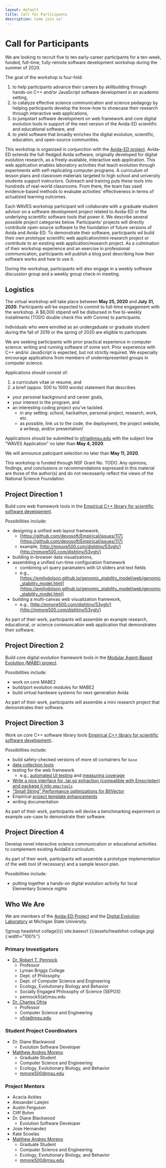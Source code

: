 ```yaml
---
layout: default
title: Call for Participants
description: Come join us!
---
```


# Call for Participants

We are looking to recruit five to ten early-career participants for a ten-week, funded, full-time, fully-remote software development workshop during the summer of 2020.

The goal of the workshop is four-fold:
1. to help participants advance their careers by skillbuilding through hands-on C++ and/or JavaScript software development in an academic setting,
2. to catalyze effective science communication and science pedagogy by helping participants develop the know-how to showcase their research through interactive web applications,
3. to jumpstart software development on web framework and core digital evolution tools in support of the next version of the Avida-ED scientific and educational software, and
4. to yield software that broadly enriches the digital evolution, scientific, education, and open-source communities.

This workshop is organized in conjunction with the [Avida-ED project](https://avida-ed.msu.edu/).
Avida-ED extends the full-fledged Avida software, originally developed for digital evolution research, as a freely-available, interactive web application.
This web application enables laboratory activities that teach evolution through experiments with self-replicating computer programs.
A curriculum of lesson plans and classroom materials targeted to high school and university students support instructors.
Outreach and training puts these tools into hundreds of real-world classrooms.
From there, the team has used evidence-based methods to evaluate activities' effectiveness in terms of actualized learning outcomes.

Each WAVES workshop participant will collaborate with a graduate student advisor on a software development project related to Avida-ED or the underlying scientific software tools that power it.
We describe several possible project categories below.
Participants' projects will directly contribute open-source software to the foundation of future versions of Avida and Avida-ED.
To demonstrate their software, participants wil build their own prototype scientific web application/mini research project or contribute to an existing web application/research project.
As a culmination of their workshop experience and an exercise in professional communication, participants will publish a blog post describing how their software works and how to use it.

During the workshop, participants will also engage in a weekly software discussion group and a weekly group check-in meeting.

## Logistics

The virtual workshop will take place between **May 25, 2020** and **July 31, 2020**.
Participants will be expected to commit to full-time engagement with the workshop.
A $6,000 stipend will be disbursed in five bi-weekly installments (TODO double check this with Connie) to participants.

Individuals who were enrolled as an undergaduate or graduate student during the fall of 2019 or the spring of 2020 are eligible to participate.

We are seeking participants with prior practical experience in computer science: writing and running software of some sort.
Prior experience with C++ and/or JavaScript is expected, but not strictly required.
We especially encourage applications from members of underrepresented groups in computer science.

Applications should consist of:
1. a curriculum vitae or resume, and
2. a brief (appox. 500 to 1000 words) statement that describes
  * your personal background and career goals,
  * your interest in the program, and
  * an interesting coding project you've tackled.
    * in any setting: school, hackathon, personal project, research, work, etc.
    * as possible, link us to the code, the deployment, the project website, a writeup, and/or presentation!

Applications should be submitted to [ofria@msu.edu](ofria@msu.edu) with the subject line "WAVES Application"  no later than **May 4, 2020**.

We will announce paticipant selection no later than **May 11, 2020**.

This workshop is funded through NSF Grant No. TODO.
Any opinions, findings, and conclusions or recommendations expressed in this material are those of the author(s) and do not necessarily reflect the views of the National Science Foundation.

## Project Direction 1

Build core web framework tools in the [Empirical C++ library for scientific software development](https://github.com/devosoft/Empirical).

Possibilities include:
* designing a unified web layout framework,
  * [https://github.com/devosoft/Empirical/issues/117](https://github.com/devosoft/Empirical/issues/117)
  * example, [http://mmore500.com/dishtiny/53vgh/](http://mmore500.com/dishtiny/53vgh/)
* building in-browser data visualizations,
* assembling a unified run-time configuration framework
  * combining url query paramaters with UI sliders and text fields
  * e.g., [https://emilydolson.github.io/genomic_stability_model/web/genomic_stability_model.html](https://emilydolson.github.io/genomic_stability_model/web/genomic_stability_model.html)
* building a multi-canvas web visualization framework,
  * e.g., [http://mmore500.com/dishtiny/53vgh/](http://mmore500.com/dishtiny/53vgh/)

As part of their work, participants will assemble an example research, educational, or science communcation web application that demonstrates their software.

## Project Direction 2

Build core digital evolution framework tools in the [Modular Agent-Based Evolution (MABE) project](https://github.com/hintzelab/mabe).

Possibilities include:
* work on core MABE2
* build/port evolution modules for MABE2
* build virtual hardware systems for next-generation Avida

As part of their work, participants will assemble a mini research project that demonstrates their software.

## Project Direction 3

Work on core C++ software library tools [Empirical C++ library for scientific software development](https://github.com/devosoft/Empirical)..

Possibilities include:
* build safety-checked versions of more stl containers for `base`
* [data collection tools](https://github.com/devosoft/Empirical/issues/111)
* testing for the web framework
  * e.g., [automated UI testing](https://github.com/devosoft/Empirical/issues/177) and [measuring coverage](https://github.com/devosoft/Empirical/issues/184)
* [Write a nice interface for .tar.gz extraction (compatible with Emscripten) and package it into `emp/tools`](https://github.com/devosoft/Empirical/issues/260)
* ["Small String" Performance optimizations for BitVector](https://github.com/devosoft/Empirical/issues/262)
* Empirical [project template enhancements](https://github.com/devosoft/cookiecutter-empirical-project/issues)
* writing documentation

As part of their work, participants will devise a benchmarking experiment or example use-case to demonstrate their software.

## Project Direction 4

Develop novel interactive science communication or educational activities to complement existing AvidaEd curriculum.

As part of their work, participants will assemble a prototype implementation of the web tool (if necessary) and a sample lesson plan.

Possibilities include:
* putting together a hands-on digital evolution activity for local Elementary Science nights

## Who We Are

We are members of the [Avida-ED Project](https://avida-ed.msu.edu/) and the [Digital Evolution Laboratory](https://devolab.org/) at Michigan State University.

![group headshot collage]({{ site.baseurl }}/assets/headshot-collage.jpg){:width="100%"}

### Primary Investigators

* [Dr. Robert T. Pennock](https://msu.edu/~pennock5/)
  * Professor
  * Lyman Briggs College
  * Dept. of Philosophy
  * Dept. of Computer Science and Engineering
  * Ecology, Evolutionary Biology and Behavior
  * Socially Engaged Philosophy of Science (SEPOS)
  * pennock5{at}msu.edu
* [Dr. Charles Ofria](https://ofria.com)
  * Professor
  * Computer Science and Engineering
  * [ofria@msu.edu](ofria@msu.edu)

### Student Project Coordinators

* Dr. Diane Blackwood
  * Evolution Software Developer
* [Matthew Andres Moreno](https://mmore500.github.io)
  * Graduate Student
  * Computer Science and Engineering
  * Ecology, Evolutionary Biology, and Behavior
  * [mmore500@msu.edu](mmore500@msu.edu)

### Project Mentors

* Acacia Ackles
* Alexander Lalejini
* Austin Ferguson
* Cliff Bohm
* Dr. Diane Blackwood
  * Evolution Software Developer
* Jose Hernandez
* Kate Scoelas
* [Matthew Andres Moreno](https://mmore500.github.io)
  * Graduate Student
  * Computer Science and Engineering
  * Ecology, Evolutionary Biology, and Behavior
  * [mmore500@msu.edu](mmore500@msu.edu)

